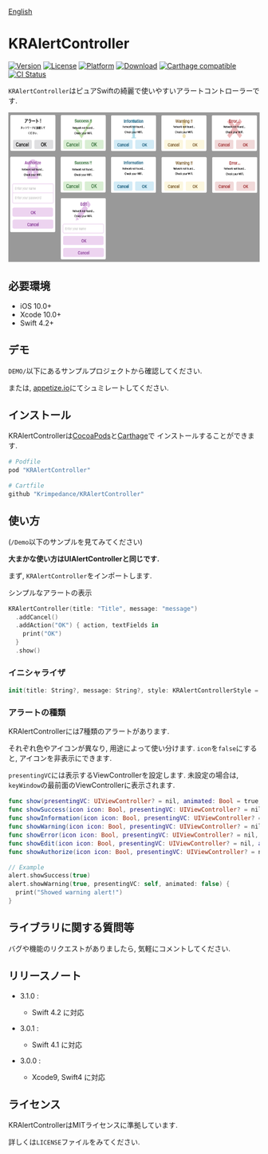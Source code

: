[English](./README.md)

# KRAlertController

[![Version](https://img.shields.io/cocoapods/v/KRAlertController.svg?style=flat)](http://cocoapods.org/pods/KRAlertController)
[![License](https://img.shields.io/cocoapods/l/KRAlertController.svg?style=flat)](http://cocoapods.org/pods/KRAlertController)
[![Platform](https://img.shields.io/cocoapods/p/KRAlertController.svg?style=flat)](http://cocoapods.org/pods/KRAlertController)
[![Download](https://img.shields.io/cocoapods/dt/KRAlertController.svg?style=flat)](http://cocoapods.org/pods/KRAlertController)
[![Carthage compatible](https://img.shields.io/badge/Carthage-compatible-4BC51D.svg?style=flat)](https://github.com/Carthage/Carthage)
[![CI Status](http://img.shields.io/travis/krimpedance/KRAlertController.svg?style=flat)](https://travis-ci.org/krimpedance/KRAlertController)

`KRAlertController`はピュアSwiftの綺麗で使いやすいアラートコントローラーです.

<img src="https://github.com/krimpedance/Resources/blob/master/KRAlertController/styles.png" height=300>

## 必要環境
- iOS 10.0+
- Xcode 10.0+
- Swift 4.2+

## デモ
`DEMO/`以下にあるサンプルプロジェクトから確認してください.

または, [appetize.io](https://appetize.io/app/jc2066a1jncndy2uet7wkp0ykg)にてシュミレートしてください.

## インストール
KRAlertControllerは[CocoaPods](http://cocoapods.org)と[Carthage](https://github.com/Carthage/Carthage)で
インストールすることができます.

```ruby
# Podfile
pod "KRAlertController"
```

```ruby
# Cartfile
github "Krimpedance/KRAlertController"
```

## 使い方
(`/Demo`以下のサンプルを見てみてください)

**大まかな使い方はUIAlertControllerと同じです.**

まず, `KRAlertController`をインポートします.

シンプルなアラートの表示

```Swift
KRAlertController(title: "Title", message: "message")
  .addCancel()
  .addAction("OK") { action, textFields in
    print("OK")
  }
  .show()
```

### イニシャライザ
```Swift
init(title: String?, message: String?, style: KRAlertControllerStyle = .Alert)
```

### アラートの種類
KRAlertControllerには7種類のアラートがあります.

それぞれ色やアイコンが異なり, 用途によって使い分けます.
`icon`を`false`にすると, アイコンを非表示にできます.

`presentingVC`には表示するViewControllerを設定します.
未設定の場合は, `keyWindow`の最前面のViewControllerに表示されます.

```Swift
func show(presentingVC: UIViewController? = nil, animated: Bool = true, completion: (() -> ())? = nil)
func showSuccess(icon icon: Bool, presentingVC: UIViewController? = nil, animated: Bool = true, completion: (() -> ())? = nil)
func showInformation(icon icon: Bool, presentingVC: UIViewController? = nil, animated: Bool = true, completion: (() -> ())? = nil)
func showWarning(icon icon: Bool, presentingVC: UIViewController? = nil, animated: Bool = true, completion: (() -> ())? = nil)
func showError(icon icon: Bool, presentingVC: UIViewController? = nil, animated: Bool = true, completion: (() -> ())? = nil)
func showEdit(icon icon: Bool, presentingVC: UIViewController? = nil, animated: Bool = true, completion: (() -> ())? = nil)
func showAuthorize(icon icon: Bool, presentingVC: UIViewController? = nil, animated: Bool = true, completion: (() -> ())? = nil)
```

```Swift
// Example
alert.showSuccess(true)
alert.showWarning(true, presentingVC: self, animated: false) {
  print("Showed warning alert!")
}
```

## ライブラリに関する質問等
バグや機能のリクエストがありましたら, 気軽にコメントしてください.

## リリースノート
+ 3.1.0 :
  - Swift 4.2 に対応

+ 3.0.1 :
  - Swift 4.1 に対応

+ 3.0.0 :
  - Xcode9, Swift4 に対応

## ライセンス
KRAlertControllerはMITライセンスに準拠しています.

詳しくは`LICENSE`ファイルをみてください.
